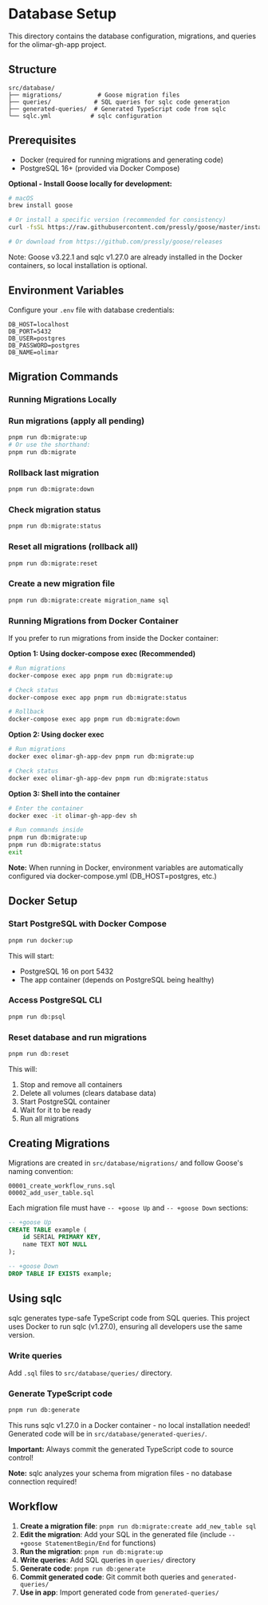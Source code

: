 # Database Setup

This directory contains the database configuration, migrations, and queries for the olimar-gh-app project.

## Structure

```
src/database/
├── migrations/          # Goose migration files
├── queries/            # SQL queries for sqlc code generation
├── generated-queries/  # Generated TypeScript code from sqlc
└── sqlc.yml           # sqlc configuration
```

## Prerequisites

- Docker (required for running migrations and generating code)
- PostgreSQL 16+ (provided via Docker Compose)

**Optional - Install Goose locally for development:**
```bash
# macOS
brew install goose

# Or install a specific version (recommended for consistency)
curl -fsSL https://raw.githubusercontent.com/pressly/goose/master/install.sh | GOOSE_VERSION=v3.22.1 sh

# Or download from https://github.com/pressly/goose/releases
```

Note: Goose v3.22.1 and sqlc v1.27.0 are already installed in the Docker containers, so local installation is optional.

## Environment Variables

Configure your `.env` file with database credentials:

```env
DB_HOST=localhost
DB_PORT=5432
DB_USER=postgres
DB_PASSWORD=postgres
DB_NAME=olimar
```

## Migration Commands

### Running Migrations Locally

### Run migrations (apply all pending)
```bash
pnpm run db:migrate:up
# Or use the shorthand:
pnpm run db:migrate
```

### Rollback last migration
```bash
pnpm run db:migrate:down
```

### Check migration status
```bash
pnpm run db:migrate:status
```

### Reset all migrations (rollback all)
```bash
pnpm run db:migrate:reset
```

### Create a new migration file
```bash
pnpm run db:migrate:create migration_name sql
```

### Running Migrations from Docker Container

If you prefer to run migrations from inside the Docker container:

**Option 1: Using docker-compose exec (Recommended)**
```bash
# Run migrations
docker-compose exec app pnpm run db:migrate:up

# Check status
docker-compose exec app pnpm run db:migrate:status

# Rollback
docker-compose exec app pnpm run db:migrate:down
```

**Option 2: Using docker exec**
```bash
# Run migrations
docker exec olimar-gh-app-dev pnpm run db:migrate:up

# Check status
docker exec olimar-gh-app-dev pnpm run db:migrate:status
```

**Option 3: Shell into the container**
```bash
# Enter the container
docker exec -it olimar-gh-app-dev sh

# Run commands inside
pnpm run db:migrate:up
pnpm run db:migrate:status
exit
```

**Note:** When running in Docker, environment variables are automatically configured via docker-compose.yml (DB_HOST=postgres, etc.)

## Docker Setup

### Start PostgreSQL with Docker Compose
```bash
pnpm run docker:up
```

This will start:
- PostgreSQL 16 on port 5432
- The app container (depends on PostgreSQL being healthy)

### Access PostgreSQL CLI
```bash
pnpm run db:psql
```

### Reset database and run migrations
```bash
pnpm run db:reset
```

This will:
1. Stop and remove all containers
2. Delete all volumes (clears database data)
3. Start PostgreSQL container
4. Wait for it to be ready
5. Run all migrations

## Creating Migrations

Migrations are created in `src/database/migrations/` and follow Goose's naming convention:

```
00001_create_workflow_runs.sql
00002_add_user_table.sql
```

Each migration file must have `-- +goose Up` and `-- +goose Down` sections:

```sql
-- +goose Up
CREATE TABLE example (
    id SERIAL PRIMARY KEY,
    name TEXT NOT NULL
);

-- +goose Down
DROP TABLE IF EXISTS example;
```

## Using sqlc

sqlc generates type-safe TypeScript code from SQL queries. This project uses Docker to run sqlc (v1.27.0), ensuring all developers use the same version.

### Write queries
Add `.sql` files to `src/database/queries/` directory.

### Generate TypeScript code
```bash
pnpm run db:generate
```

This runs sqlc v1.27.0 in a Docker container - no local installation needed! Generated code will be in `src/database/generated-queries/`.

**Important:** Always commit the generated TypeScript code to source control!

**Note:** sqlc analyzes your schema from migration files - no database connection required!

## Workflow

1. **Create a migration file**: `pnpm run db:migrate:create add_new_table sql`
2. **Edit the migration**: Add your SQL in the generated file (include `-- +goose StatementBegin/End` for functions)
3. **Run the migration**: `pnpm run db:migrate:up`
4. **Write queries**: Add SQL queries in `queries/` directory
5. **Generate code**: `pnpm run db:generate`
6. **Commit generated code**: Git commit both queries and `generated-queries/`
7. **Use in app**: Import generated code from `generated-queries/`
